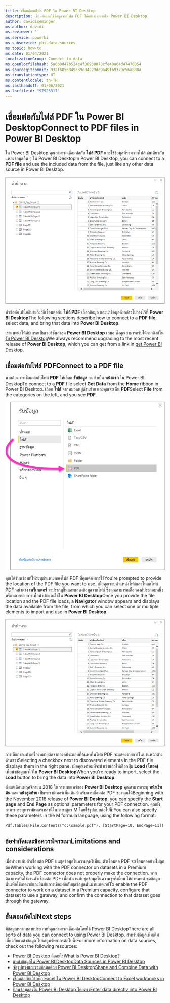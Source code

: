 ```yaml
---
title: เชื่อมต่อกับไฟล์ PDF ใน Power BI Desktop
description: เชื่อมต่อและใช้ข้อมูลจากไฟล์ PDF ได้อย่างง่ายดายใน Power BI Desktop
author: davidiseminger
ms.author: davidi
ms.reviewer: ''
ms.service: powerbi
ms.subservice: pbi-data-sources
ms.topic: how-to
ms.date: 01/04/2021
LocalizationGroup: Connect to data
ms.openlocfilehash: 5a6b0d47b524c4f36938878cfe48a64d47470854
ms.sourcegitcommit: 932f6856849c39e34229dc9a49fb9379c56a888a
ms.translationtype: HT
ms.contentlocale: th-TH
ms.lasthandoff: 01/06/2021
ms.locfileid: "97926317"
---
```

# <a name="connect-to-pdf-files-in-power-bi-desktop"></a><span data-ttu-id="61420-103">เชื่อมต่อกับไฟล์ PDF ใน Power BI Desktop</span><span class="sxs-lookup"><span data-stu-id="61420-103">Connect to PDF files in Power BI Desktop</span></span>
<span data-ttu-id="61420-104">ใน Power BI Desktop คุณสามารถเชื่อมต่อกับ **ไฟล์ PDF** และใช้ข้อมูลที่รวมจากไฟล์เช่นเดียวกับแหล่งข้อมูลอื่น ๆ ใน Power BI Desktop</span><span class="sxs-lookup"><span data-stu-id="61420-104">In Power BI Desktop, you can connect to a **PDF file** and use the included data from the file, just like any other data source in Power BI Desktop.</span></span>

![เชื่อมต่อกับข้อมูลในไฟล์ PDF](media/desktop-connect-pdf/connect-pdf-04.png)

<span data-ttu-id="61420-106">หัวข้อต่อไปนี้อธิบายถึงวิธีเชื่อมต่อกับ **ไฟล์ PDF** เลือกข้อมูล และนำข้อมูลดังกล่าวไปวางไว้ที่ **Power BI Desktop**</span><span class="sxs-lookup"><span data-stu-id="61420-106">The following sections describe how to connect to a **PDF file**, select data, and bring that data into **Power BI Desktop**.</span></span>

<span data-ttu-id="61420-107">เราแนะนำให้อัปเกรดเป็นเวอร์ชันล่าสุด **Power BI Desktop** เสมอ ซึ่งคุณสามารถรับได้จากลิงก์ใน [รับ Power BI Desktop](../fundamentals/desktop-get-the-desktop.md)</span><span class="sxs-lookup"><span data-stu-id="61420-107">We always recommend upgrading to the most recent release of **Power BI Desktop**, which you can get from a link in [get Power BI Desktop](../fundamentals/desktop-get-the-desktop.md).</span></span> 

## <a name="connect-to-a-pdf-file"></a><span data-ttu-id="61420-108">เชื่อมต่อกับไฟล์ PDF</span><span class="sxs-lookup"><span data-stu-id="61420-108">Connect to a PDF file</span></span>
<span data-ttu-id="61420-109">หากต้องการเชื่อมต่อกับไฟล์ **PDF** ให้เลือก **รับข้อมูล** จากริบบิ้น **หน้าแรก** ใน Power BI Desktop</span><span class="sxs-lookup"><span data-stu-id="61420-109">To connect to a **PDF** file select **Get Data** from the **Home** ribbon in Power BI Desktop.</span></span> <span data-ttu-id="61420-110">เลือก **ไฟล์** จากหมวดหมู่ด้านซ้าย และคุณจะเห็น **PDF**</span><span class="sxs-lookup"><span data-stu-id="61420-110">Select **File** from the categories on the left, and you see **PDF**.</span></span>

![เลือก PDF จาก Get Data(รับข้อมูล)](media/desktop-connect-pdf/connect-pdf-01.png)

<span data-ttu-id="61420-112">คุณได้รับพร้อมท์ให้ระบุตำแหน่งของไฟล์ PDF ที่คุณต้องการใช้</span><span class="sxs-lookup"><span data-stu-id="61420-112">You're prompted to provide the location of the PDF file you want to use.</span></span> <span data-ttu-id="61420-113">เมื่อคุณระบุตำแหน่งไฟล์และโหลดไฟล์ PDF หน้าต่าง **เนวิเกเตอร์** จะปรากฏขึ้นและแสดงข้อมูลจากไฟล์ ซึ่งคุณสามารถเลือกองค์ประกอบหนึ่งหรือหลายรายการเพื่อนำเข้าและใช้ใน **Power BI Desktop**</span><span class="sxs-lookup"><span data-stu-id="61420-113">Once you provide the file location and the PDF file loads, a **Navigator** window appears and displays the data available from the file, from which you can select one or multiple elements to import and use in **Power BI Desktop**.</span></span>

![เชื่อมต่อกับข้อมูลในไฟล์ PDF](media/desktop-connect-pdf/connect-pdf-04.png)

<span data-ttu-id="61420-115">การเลือกช่องทำเครื่องหมายถัดจากองค์ประกอบที่ค้นพบในไฟล์ PDF จะแสดงรายการในบานหน้าต่างด้านขวา</span><span class="sxs-lookup"><span data-stu-id="61420-115">Selecting a checkbox next to discovered elements in the PDF file displays them in the right pane.</span></span> <span data-ttu-id="61420-116">เมื่อคุณพร้อมที่จะนำเข้าแล้วให้เลือกปุ่ม **Load (โหลด)** เพื่อนำข้อมูลมาไว้ใน **Power BI Desktop**</span><span class="sxs-lookup"><span data-stu-id="61420-116">When you're ready to import, select the **Load** button to bring the data into **Power BI Desktop**.</span></span>

<span data-ttu-id="61420-117">ตั้งแต่เดือนพฤศจิกายน 2018 ในการเผยแพร่ของ **Power BI Desktop** คุณสามารถระบุ **หน้าเริ่มต้น** และ **หน้าสุดท้าย** เป็นพารามิเตอร์เพิ่มเติมสำหรับการเชื่อมต่อ PDF ของคุณได้</span><span class="sxs-lookup"><span data-stu-id="61420-117">Beginning with the November 2018 release of **Power BI Desktop**, you can specify the **Start page** and **End Page** as optional parameters for your PDF connection.</span></span> <span data-ttu-id="61420-118">คุณยังสามารถระบุพารามิเตอร์เหล่านี้ในภาษาสูตร M โดยใช้รูปแบบต่อไปนี้:</span><span class="sxs-lookup"><span data-stu-id="61420-118">You can also specify these parameters in the M formula language, using the following format:</span></span>

`Pdf.Tables(File.Contents("c:\sample.pdf"), [StartPage=10, EndPage=11])`

## <a name="limitations-and-considerations"></a><span data-ttu-id="61420-119">ข้อจำกัดและข้อควรพิจารณา</span><span class="sxs-lookup"><span data-stu-id="61420-119">Limitations and considerations</span></span>

<span data-ttu-id="61420-120">เมื่อทำงานกับตัวเชื่อมต่อ PDF บนชุดข้อมูลในความจุพรีเมี่ยม ตัวเชื่อมต่อ PDF จะเชื่อมต่ออย่างไม่ถูกต้อง</span><span class="sxs-lookup"><span data-stu-id="61420-120">When working with the PDF connector on datasets in a Premium capacity, the PDF connector does not properly make the connection.</span></span> <span data-ttu-id="61420-121">หากต้องการเปิดใช้งานตัวเชื่อมต่อ PDF เพื่อทำงานกับชุดข้อมูลในความจุพรีเมี่ยม ให้กำหนดค่าชุดข้อมูลนั้นเพื่อใช้เกตเวย์และยืนยันการเชื่อมต่อกับชุดข้อมูลนั้นผ่านเกตเวย์</span><span class="sxs-lookup"><span data-stu-id="61420-121">To enable the PDF connector to work on a dataset in a Premium capacity, configure that dataset to use a gateway, and confirm the connection to that dataset goes through the gateway.</span></span>  


## <a name="next-steps"></a><span data-ttu-id="61420-122">ขั้นตอนถัดไป</span><span class="sxs-lookup"><span data-stu-id="61420-122">Next steps</span></span>
<span data-ttu-id="61420-123">มีข้อมูลหลากหลายประเภทที่คุณสามารถเชื่อมต่อโดยใช้ Power BI Desktop</span><span class="sxs-lookup"><span data-stu-id="61420-123">There are all sorts of data you can connect to using Power BI Desktop.</span></span> <span data-ttu-id="61420-124">สำหรับข้อมูลเพิ่มเติมเกี่ยวกับแหล่งข้อมูล โปรดดูทรัพยากรต่อไปนี้:</span><span class="sxs-lookup"><span data-stu-id="61420-124">For more information on data sources, check out the following resources:</span></span>

* [<span data-ttu-id="61420-125">Power BI Desktop คืออะไร</span><span class="sxs-lookup"><span data-stu-id="61420-125">What is Power BI Desktop?</span></span>](../fundamentals/desktop-what-is-desktop.md)
* [<span data-ttu-id="61420-126">แหล่งข้อมูลใน Power BI Desktop</span><span class="sxs-lookup"><span data-stu-id="61420-126">Data Sources in Power BI Desktop</span></span>](desktop-data-sources.md)
* [<span data-ttu-id="61420-127">จัดรูปทรงและรวมข้อมูลด้วย Power BI Desktop</span><span class="sxs-lookup"><span data-stu-id="61420-127">Shape and Combine Data with Power BI Desktop</span></span>](desktop-shape-and-combine-data.md)
* [<span data-ttu-id="61420-128">เชื่อมต่อกับเวิร์กบุ๊ก Excel ใน Power BI Desktop</span><span class="sxs-lookup"><span data-stu-id="61420-128">Connect to Excel workbooks in Power BI Desktop</span></span>](desktop-connect-excel.md)   
* [<span data-ttu-id="61420-129">ป้อนข้อมูลลงใน Power BI Desktop โดยตรง</span><span class="sxs-lookup"><span data-stu-id="61420-129">Enter data directly into Power BI Desktop</span></span>](desktop-enter-data-directly-into-desktop.md)   
